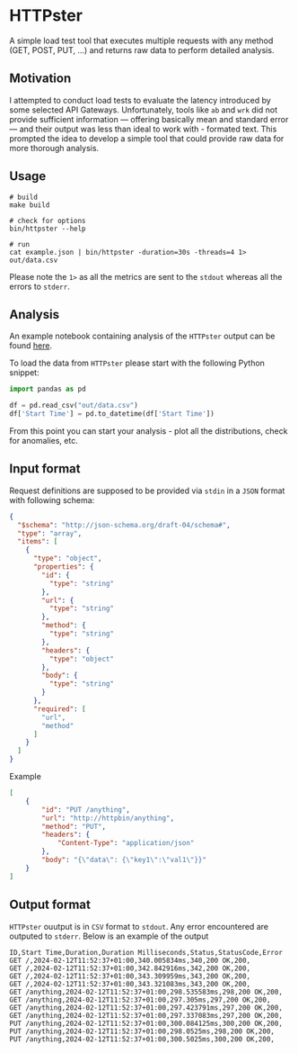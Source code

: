 # HTTPster

A simple load test tool that executes multiple requests with any method (GET, POST, PUT, ...) and returns raw data to perform detailed analysis.

## Motivation

I attempted to conduct load tests to evaluate the latency introduced by some selected API Gateways.
Unfortunately, tools like `ab` and `wrk` did not provide sufficient information — offering basically mean and standard error — and their output was less than ideal to work with - formated text.
This prompted the idea to develop a simple tool that could provide raw data for more thorough analysis.

## Usage

```shell
# build
make build

# check for options
bin/httpster --help

# run
cat example.json | bin/httpster -duration=30s -threads=4 1> out/data.csv
```

Please note the `1>` as all the metrics are sent to the `stdout` whereas all the errors to `stderr`.

## Analysis

An example notebook containing analysis of the `HTTPster` output can be found [here](https://github.com/axent-pl/httpster/blob/main/analyse.ipynb).

To load the data from `HTTPster` please start with the following Python snippet:
```python
import pandas as pd

df = pd.read_csv("out/data.csv")
df['Start Time'] = pd.to_datetime(df['Start Time'])

```

From this point you can start your analysis - plot all the distributions, check for anomalies, etc.

## Input format

Request definitions are supposed to be provided via `stdin` in a `JSON` format with following schema:

```json
{
  "$schema": "http://json-schema.org/draft-04/schema#",
  "type": "array",
  "items": [
    {
      "type": "object",
      "properties": {
        "id": {
          "type": "string"
        },
        "url": {
          "type": "string"
        },
        "method": {
          "type": "string"
        },
        "headers": {
          "type": "object"
        },
        "body": {
          "type": "string"
        }
      },
      "required": [
        "url",
        "method"
      ]
    }
  ]
}
```

Example
```json
[
    {
        "id": "PUT /anything",
        "url": "http://httpbin/anything",
        "method": "PUT",
        "headers": {
            "Content-Type": "application/json"
        },
        "body": "{\"data\": {\"key1\":\"val1\"}}"
    }
]
```

## Output format

`HTTPster` ouutput is in `CSV` format to `stdout`. Any error encountered are outputed to `stderr`. Below is an example of the output

```csv
ID,Start Time,Duration,Duration Milliseconds,Status,StatusCode,Error
GET /,2024-02-12T11:52:37+01:00,340.005834ms,340,200 OK,200,
GET /,2024-02-12T11:52:37+01:00,342.842916ms,342,200 OK,200,
GET /,2024-02-12T11:52:37+01:00,343.309959ms,343,200 OK,200,
GET /,2024-02-12T11:52:37+01:00,343.321083ms,343,200 OK,200,
GET /anything,2024-02-12T11:52:37+01:00,298.535583ms,298,200 OK,200,
GET /anything,2024-02-12T11:52:37+01:00,297.305ms,297,200 OK,200,
GET /anything,2024-02-12T11:52:37+01:00,297.423791ms,297,200 OK,200,
GET /anything,2024-02-12T11:52:37+01:00,297.337083ms,297,200 OK,200,
PUT /anything,2024-02-12T11:52:37+01:00,300.084125ms,300,200 OK,200,
PUT /anything,2024-02-12T11:52:37+01:00,298.0525ms,298,200 OK,200,
PUT /anything,2024-02-12T11:52:37+01:00,300.5025ms,300,200 OK,200,
```
